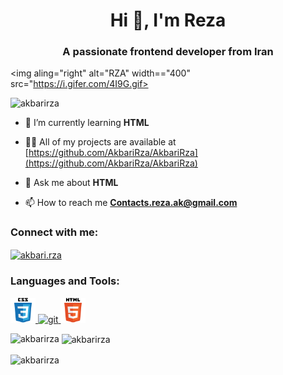 <h1 align="center">Hi 👋, I'm Reza</h1>
<h3 align="center">A passionate frontend developer from Iran</h3>

<img aling="right" alt="RZA" width=="400" src="https://i.gifer.com/4I9G.gif>
  
<p align="left"> <img src="https://komarev.com/ghpvc/?username=akbarirza&label=Profile%20views&color=0e75b6&style=flat" alt="akbarirza" /> </p>

- 🌱 I’m currently learning **HTML**

- 👨‍💻 All of my projects are available at [https://github.com/AkbariRza/AkbariRza](https://github.com/AkbariRza/AkbariRza)

- 💬 Ask me about **HTML**

- 📫 How to reach me **Contacts.reza.ak@gmail.com**

<h3 align="left">Connect with me:</h3>
<p align="left">
<a href="https://instagram.com/akbari.rza" target="blank"><img align="center" src="https://raw.githubusercontent.com/rahuldkjain/github-profile-readme-generator/master/src/images/icons/Social/instagram.svg" alt="akbari.rza" height="30" width="40" /></a>
</p>

<h3 align="left">Languages and Tools:</h3>
<p align="left"> <a href="https://www.w3schools.com/css/" target="_blank" rel="noreferrer"> <img src="https://raw.githubusercontent.com/devicons/devicon/master/icons/css3/css3-original-wordmark.svg" alt="css3" width="40" height="40"/> </a> <a href="https://git-scm.com/" target="_blank" rel="noreferrer"> <img src="https://www.vectorlogo.zone/logos/git-scm/git-scm-icon.svg" alt="git" width="40" height="40"/> </a> <a href="https://www.w3.org/html/" target="_blank" rel="noreferrer"> <img src="https://raw.githubusercontent.com/devicons/devicon/master/icons/html5/html5-original-wordmark.svg" alt="html5" width="40" height="40"/> </a> </p>

<p><img align="left" src="https://github-readme-stats.vercel.app/api/top-langs?username=akbarirza&show_icons=true&locale=en&layout=compact" alt="akbarirza" /></p>

<p>&nbsp;<img align="center" src="https://github-readme-stats.vercel.app/api?username=akbarirza&show_icons=true&locale=en" alt="akbarirza" /></p>

<p><img align="center" src="https://github-readme-streak-stats.herokuapp.com/?user=akbarirza&" alt="akbarirza" /></p>
